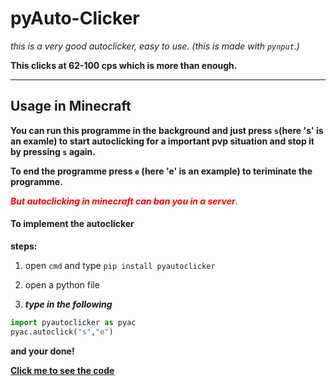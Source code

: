 # pyAuto-Clicker
_this is a very good autoclicker, easy to use.
(this is made with `pynput`.)_

**This clicks at 62-100 cps which is more than enough.**
****

## Usage in Minecraft
__You can run this programme in the background and just press `s`(__here 's' is an examle__) to start autoclicking for a important pvp situation and stop it by pressing `s` again.__

__To end the programme press `e` (__here 'e' is an example__) to teriminate the programme.__

<span style="color:red">***But autoclicking in minecraft can ban you in a server***</span>.

#### To implement the autoclicker 
**steps:**

1. open `cmd` and type `pip install pyautoclicker`

2. open a python file 

3. ***type in the following***
```python
import pyautoclicker as pyac  
pyac.autoclick("s","e")
```
__and your done!__

**[__Click me to see the code__](https://github.com/DevER-M/pyautoclicker)**
